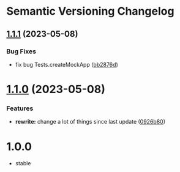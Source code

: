 # Semantic Versioning Changelog

## [1.1.1](https://github.com/aikosiadotcom/automaton-cli/compare/v1.1.0...v1.1.1) (2023-05-08)


### Bug Fixes

* fix bug Tests.createMockApp ([bb2876d](https://github.com/aikosiadotcom/automaton-cli/commit/bb2876d21609f9a22996486974765e1dec294074))

# [1.1.0](https://github.com/aikosiadotcom/automaton-cli/compare/v1.0.0...v1.1.0) (2023-05-08)


### Features

* **rewrite:** change a lot of things since last update ([0926b80](https://github.com/aikosiadotcom/automaton-cli/commit/0926b808131a9a6ad127b6645142e4f3daa7427f))

# 1.0.0

- stable
